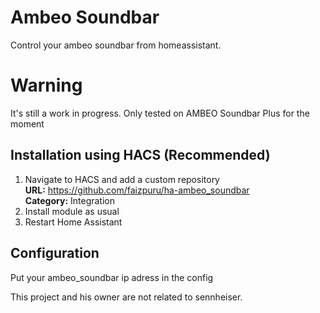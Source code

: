 Ambeo Soundbar
============
Control your ambeo soundbar from homeassistant.

Warning
============
It's still a work in progress.
Only tested on AMBEO Soundbar Plus for the moment

## Installation using HACS (Recommended)
1. Navigate to HACS and add a custom repository  
    **URL:** https://github.com/faizpuru/ha-ambeo_soundbar  
    **Category:** Integration
2. Install module as usual
3. Restart Home Assistant

## Configuration
Put your ambeo_soundbar ip adress in the config

This project and his owner are not related to sennheiser.
